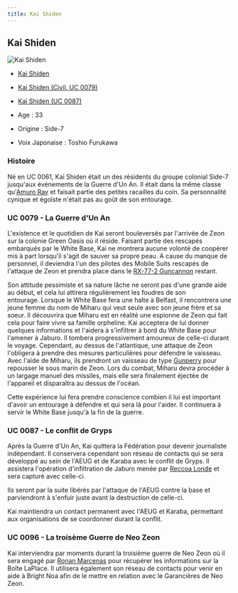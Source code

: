 ```yaml
---
title: Kai Shiden
---
```



Kai Shiden
----------




![Kai Shiden](/images/stories/saga/msgundam/persos/kai-shiden.png)
* [Kai Shiden](javascript:change_image_m('images/stories/saga/msgundam/persos/kai-shiden.png');)
* [Kai Shiden (Civil, UC 0079)](javascript:change_image_m('images/stories/saga/origin/persos/kai-shiden-uc-0079.png');)
* [Kai Shiden (UC 0087)](javascript:change_image_m('images/stories/saga/zetagundam/persos/kai-shiden.png');)




* Age : 33
* Origine : Side-7
* Voix Japonaise : Toshio Furukawa


### Histoire


Né en UC 0061, Kai Shiden était un des résidents du groupe colonial Side-7 jusqu'aux événements de la Guerre d'Un An. Il était dans la même classe qu'[Amuro Ray](uc/mobile-suit-gundam/amuro-ray.html) et faisait partie des petites racailles du coin. Sa personnalité cynique et égoïste n'était pas au goût de son entourage. 


### UC 0079 - La Guerre d'Un An


L'existence et le quotidien de Kai seront bouleversés par l'arrivée de Zeon sur la colonie Green Oasis où il réside. Faisant partie des rescapés embarqués par le White Base, Kai ne montrera aucune volonté de coopérer mis à part lorsqu'il s'agit de sauver sa propre peau. A cause du manque de personnel, il deviendra l'un des pilotes des Mobile Suits rescapés de l'attaque de Zeon et prendra place dans le [RX-77-2 Guncannon](uc/mobile-suit-gundam/rx-77-2-guncannon.html) restant. 


Son attitude pessimiste et sa nature lâche ne seront pas d'une grande aide au début, et cela lui attirera régulièrement les foudres de son entourage. Lorsque le White Base fera une halte à Belfast, il rencontrera une jeune femme du nom de Miharu qui veut seule avec son jeune frère et sa soeur. Il découvrira que Miharu est en réalité une espionne de Zeon qui fait cela pour faire vivre sa famille orpheline. Kai acceptera de lui donner quelques informations et l'aidera à s'infiltrer à bord du White Base pour l'amener à Jaburo. Il tombera progressivement amoureux de celle-ci durant le voyage. Cependant, au dessus de l'atlantique, une attaque de Zeon l'obligera à prendre des mesures particulières pour défendre le vaisseau. Avec l'aide de Miharu, ils prendront un vaisseau de type [Gunperry](uc/mobile-suit-gundam/gunperry.html) pour repousser le sous marin de Zeon. Lors du combat, Miharu devra procéder à un largage manuel des missiles, mais elle sera finalement éjectée de l'appareil et disparaîtra au dessus de l'océan. 


Cette expérience lui fera prendre conscience combien il lui est important d'avoir un entourage à défendre et qui sera là pour l'aider. Il continuera à servir le White Base jusqu'à la fin de la guerre. 


### UC 0087 - Le conflit de Gryps


Après la Guerre d'Un An, Kai quittera la Fédération pour devenir journaliste indépendant. Il conservera cependant son réseau de contacts qui se sera développé au sein de l'AEUG et de Karaba avec le conflit de Gryps. Il assistera l'opération d'infiltration de Jaburo menée par [Reccoa Londe](uc/zeta-gundam/reccoa-londe.html) et sera capturé avec celle-ci. 


Ils seront par la suite libérés par l'attaque de l'AEUG contre la base et parviendront à s'enfuir juste avant la destruction de celle-ci. 


Kai maintiendra un contact permanent avec l'AEUG et Karaba, permettant aux organisations de se coordonner durant la conflit. 


### UC 0096 - La troisème Guerre de Neo Zeon


Kai interviendra par moments durant la troisième guerre de Neo Zeon où il sera engagé par [Ronan Marcenas](uc/gundam-unicorn/ronan-marcenas.html) pour récupérer les informations sur la Boîte LaPlace. Il utilisera également son réseau de contacts pour venir en aide à Bright Noa afin de le mettre en relation avec le Garancières de Neo Zeon. 


